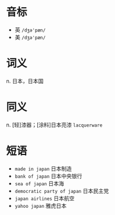 # 音标

- 英 `/dʒə'pæn/`
- 美 `/dʒə'pæn/`

# 词义

n. 日本，日本国


# 同义

n. [轻]漆器；[涂料]日本亮漆
`lacquerware`

# 短语

- `made in japan` 日本制造
- `bank of japan` 日本中央银行
- `sea of japan` 日本海
- `democratic party of japan` 日本民主党
- `japan airlines` 日本航空
- `yahoo japan` 雅虎日本

